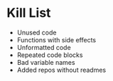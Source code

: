 Kill List
=========
* Unused code
* Functions with side effects
* Unformatted code
* Repeated code blocks
* Bad variable names
* Added repos without readmes